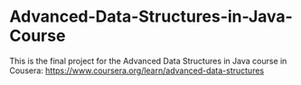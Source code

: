 # Advanced-Data-Structures-in-Java-Course
This is the final project for the Advanced Data Structures in Java course in Cousera: https://www.coursera.org/learn/advanced-data-structures
